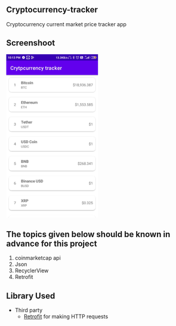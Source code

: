 ## Cryptocurrency-tracker
Cryptocurrency current market price tracker app 

## Screenshoot
<img src="https://raw.githubusercontent.com/aman043358sagar/Cryptocurrency-tracker/master/screenshot/Cryptocurrency%20tracker%20app%20screenshot.jpg" width="246" height="438">


## The topics given below should be known in advance for this project
1. coinmarketcap api
2. Json
3. RecyclerView
4. Retrofit


## Library Used
* Third party
  * [Retrofit][1] for making HTTP requests


[1]:  https://github.com/square/retrofit
